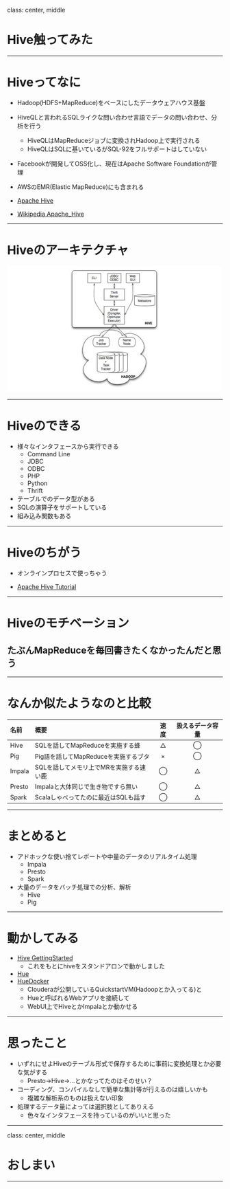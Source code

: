 class: center, middle

# Hive触ってみた

---

# Hiveってなに

- Hadoop(HDFS+MapReduce)をベースにしたデータウェアハウス基盤
- HiveQLと言われるSQLライクな問い合わせ言語でデータの問い合わせ、分析を行う
  - HiveQLはMapReduceジョブに変換されHadoop上で実行される
  - HiveQLはSQLに基いているがSQL-92をフルサポートはしていない
- Facebookが開発してOSS化し、現在はApache Software Foundationが管理
- AWSのEMR(Elastic MapReduce)にも含まれる


- [Apache Hive](https://cwiki.apache.org/confluence/display/Hive/Home)
- [Wikipedia Apache_Hive](https://ja.wikipedia.org/wiki/Apache_Hive)

---

# Hiveのアーキテクチャ

![Hive Architecture](hive/hive-architecture.jpg)

---

# Hiveのできる

- 様々なインタフェースから実行できる
  - Command Line
  - JDBC
  - ODBC
  - PHP
  - Python
  - Thrift
- テーブルでのデータ型がある
- SQLの演算子をサポートしている
- 組み込み関数もある

---

# Hiveのちがう

- オンラインプロセスで使っちゃう


- [Apache Hive Tutorial](https://cwiki.apache.org/confluence/display/Hive/Tutorial)

---

# Hiveのモチベーション

## たぶんMapReduceを毎回書きたくなかったんだと思う

---

# なんか似たようなのと比較

|名前   |概要                             |速度|扱えるデータ容量|
|:-----|:--------------------------------|:---:|:---:|
|Hive  |SQLを話してMapReduceを実施する蜂    |△|◯|
|Pig   |Pig語を話してMapReduceを実施するブタ |×|◯|
|Impala|SQLを話してメモリ上でMRを実施する速い鹿|◯|△|
|Presto|Impalaと大体同じで生き物ですら無い    |◯|△|
|Spark|Scalaしゃべってたのに最近はSQLも話す   |◯|△|

---

# まとめると

- アドホックな使い捨てレポートや中量のデータのリアルタイム処理
  - Impala
  - Presto
  - Spark
- 大量のデータをバッチ処理での分析、解析
  - Hive
  - Pig

---

# 動かしてみる

- [Hive GettingStarted](https://cwiki.apache.org/confluence/display/Hive/GettingStarted)
  - これをもとにhiveをスタンドアロンで動かしました
- [Hue](http://jp.gethue.com/start-developing-hue-on-a-mac-in-a-few-minutes-2/)
- [HueDocker](https://github.com/cloudera/hue/tree/master/tools/docker)
  - Clouderaが公開しているQuickstartVM(Hadoopとか入ってる)と
  - Hueと呼ばれるWebアプリを接続して
  - WebUI上でHiveとかImpalaとか動かせる

---

# 思ったこと

- いずれにせよHiveのテーブル形式で保存するために事前に変換処理とか必要な気がする
  - Presto→Hive→...とかなってたのはそのせい？
- コーディング、コンパイルなしで簡単な集計等が行えるのは嬉しいかも
  - 複雑な解析系のものは扱えない印象
- 処理するデータ量によっては選択肢としてありえる
  - 色々なインタフェースを持っているのがいいと思った

---
class: center, middle

# おしまい

---
